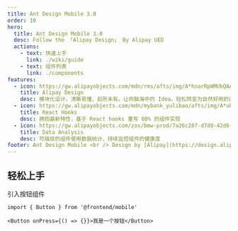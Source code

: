 ```yaml
---
title: Ant Design Mobile 3.0
order: 10
hero:
  title: Ant Design Mobile 3.0
  desc: Follow the 「Alipay Design」 By Alipay UED
  actions:
    - text: 快速上手
      link: ./wiki/guide
    - text: 组件列表
      link: ./components
features:
  - icon: https://gw.alipayobjects.com/mdn/rms/afts/img/A*hnarRpWMUkQAAAAAAAAAAABkARQnAQ
    title: Alipay Design
    desc: 模块化设计，清晰易懂，前所未有。让你脑海中的 Idea，轻松转变为自然好用的设计
  - icon: https://gw.alipayobjects.com/mdn/mybank_yulibao/afts/img/A*ubROQ7nSUHUAAAAAAAAAAABkARQnAQ
    title: React Hooks
    desc: 拥抱最新特性，基于 React hooks 重写 80% 的组件实现
  - icon: https://gw.alipayobjects.com/zos/bmw-prod/7a26c287-d7d8-42d6-8a55-c9aa4c097149.webp
    title: Data Analysis
    desc: 可插拔的组件使用数据统计，持续监控组件的健康度
footer: Ant Design Mobile <br /> Design by [Alipay](https://design.alipay.com)<br /> Docs by [dumi](https://d.umijs.org)
---
```


## 轻松上手

引入按钮组件

```tsx | pure
import { Button } from '@frontend/mobile'

<Button onPress={() => {}}>我是一个按钮</Button>
```
